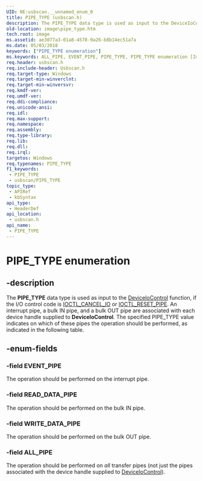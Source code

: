 ```yaml
---
UID: NE:usbscan.__unnamed_enum_0
title: PIPE_TYPE (usbscan.h)
description: The PIPE_TYPE data type is used as input to the DeviceIoControl function, if the I/O control code is IOCTL_CANCEL_IO or IOCTL_RESET_PIPE.
old-location: image\pipe_type.htm
tech.root: image
ms.assetid: ae3077a3-01a8-4578-9a26-b8b14ec51a7a
ms.date: 05/03/2018
keywords: ["PIPE_TYPE enumeration"]
ms.keywords: ALL_PIPE, EVENT_PIPE, PIPE_TYPE, PIPE_TYPE enumeration [Imaging Devices], READ_DATA_PIPE, WRITE_DATA_PIPE, image.pipe_type, stifnc_dd4122fa-8df4-4190-91ec-248a1e63ab64.xml, usbscan/ALL_PIPE, usbscan/EVENT_PIPE, usbscan/PIPE_TYPE, usbscan/READ_DATA_PIPE, usbscan/WRITE_DATA_PIPE
req.header: usbscan.h
req.include-header: Usbscan.h
req.target-type: Windows
req.target-min-winverclnt: 
req.target-min-winversvr: 
req.kmdf-ver: 
req.umdf-ver: 
req.ddi-compliance: 
req.unicode-ansi: 
req.idl: 
req.max-support: 
req.namespace: 
req.assembly: 
req.type-library: 
req.lib: 
req.dll: 
req.irql: 
targetos: Windows
req.typenames: PIPE_TYPE
f1_keywords:
 - PIPE_TYPE
 - usbscan/PIPE_TYPE
topic_type:
 - APIRef
 - kbSyntax
api_type:
 - HeaderDef
api_location:
 - usbscan.h
api_name:
 - PIPE_TYPE
---
```


# PIPE_TYPE enumeration


## -description

The <b>PIPE_TYPE</b> data type is used as input to the <a href="https://docs.microsoft.com/windows/desktop/api/ioapiset/nf-ioapiset-deviceiocontrol">DeviceIoControl</a> function, if the I/O control code is <a href="https://docs.microsoft.com/windows-hardware/drivers/ddi/usbscan/ni-usbscan-ioctl_cancel_io">IOCTL_CANCEL_IO</a> or <a href="https://docs.microsoft.com/windows-hardware/drivers/ddi/usbscan/ni-usbscan-ioctl_reset_pipe">IOCTL_RESET_PIPE</a>. An interrupt pipe, a bulk IN pipe, and a bulk OUT pipe are associated with each device handle supplied to <b>DeviceIoControl</b>. The specified PIPE_TYPE value indicates on which of these pipes the operation should be performed, as indicated in the following table.

## -enum-fields

### -field EVENT_PIPE

The operation should be performed on the interrupt pipe.

### -field READ_DATA_PIPE

The operation should be performed on the bulk IN pipe.

### -field WRITE_DATA_PIPE

The operation should be performed on the bulk OUT pipe.

### -field ALL_PIPE

The operation should be performed on <i>all</i> transfer pipes (not just the pipes associated with the device handle supplied to <a href="https://docs.microsoft.com/windows/desktop/api/ioapiset/nf-ioapiset-deviceiocontrol">DeviceIoControl</a>).

